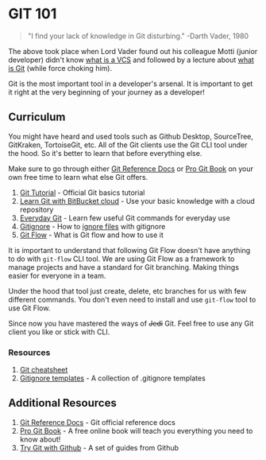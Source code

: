 # GIT 101

> "I find your lack of knowledge in Git disturbing."
> -Darth Vader, 1980

The above took place when Lord Vader found out his colleague Motti (junior developer) didn't know [what is a VCS](https://www.atlassian.com/git/tutorials/what-is-version-control) and followed by a lecture about [what is Git](https://www.atlassian.com/git/tutorials/what-is-git) (while force choking him).

Git is the most important tool in a developer's arsenal. It is important to get it right at the very beginning of your journey as a developer!

## Curriculum

You might have heard and used tools such as Github Desktop, SourceTree, GitKraken, TortoiseGit, etc. All of the Git clients use the Git CLI tool under the hood. So it's better to learn that before everything else.

Make sure to go through either [Git Reference Docs](https://git-scm.com/docs) or [Pro Git Book](https://git-scm.com/book/) on your own free time to learn what else Git offers.

1. [Git Tutorial](https://git-scm.com/docs/gittutorial) - Official Git basics tutorial
2. [Learn Git with BitBucket cloud](https://www.atlassian.com/git/tutorials/learn-git-with-bitbucket-cloud) - Use your basic knowledge with a cloud repository
3. [Everyday Git](https://git-scm.com/docs/giteveryday) - Learn few useful Git commands for everyday use
4. [Gitignore](https://git-scm.com/docs/gitignore) - How to [ignore files](https://help.github.com/en/articles/ignoring-files) with gitignore
5. [Git Flow](https://www.atlassian.com/git/tutorials/comparing-workflows/gitflow-workflow) - What is Git flow and how to use it

It is important to understand that following Git Flow doesn't have anything to do with `git-flow` CLI tool. We are using Git Flow as a framework to manage projects and have a standard for Git branching. Making things easier for everyone in a team.

Under the hood that tool just create, delete, etc branches for us with few different commands. You don't even need to install and use `git-flow` tool to use Git Flow.

Since now you have mastered the ways of ~~Jedi~~ Git. Feel free to use any Git client you like or stick with CLI.

### Resources

1. [Git cheatsheet](https://github.github.com/training-kit/downloads/github-git-cheat-sheet/)
2. [Gitignore templates](https://github.com/github/gitignore) - A collection of .gitignore templates

## Additional Resources

1. [Git Reference Docs](https://git-scm.com/docs) - Git official reference docs
2. [Pro Git Book](https://git-scm.com/book/) - A free online book will teach you everything you need to know about!
3. [Try Git with Github](https://try.github.io/) - A set of guides from Github